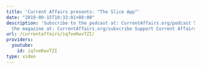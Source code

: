```yaml
---
title: 'Current Affairs presents: "The Slice App"'
date: "2019-09-15T10:33:01+08:00"
description: 'Subscribe to the podcast at: CurrentAffairs.org/podcast Subscribe to
  the magazine at: CurrentAffairs.org/subscribe Support Current Affairs at: Patreon.com/CurrentAffairs'
url: /currentaffairs/iq7veKwvTZI/
providers:
  youtube:
    id: iq7veKwvTZI
type: video
---
```

